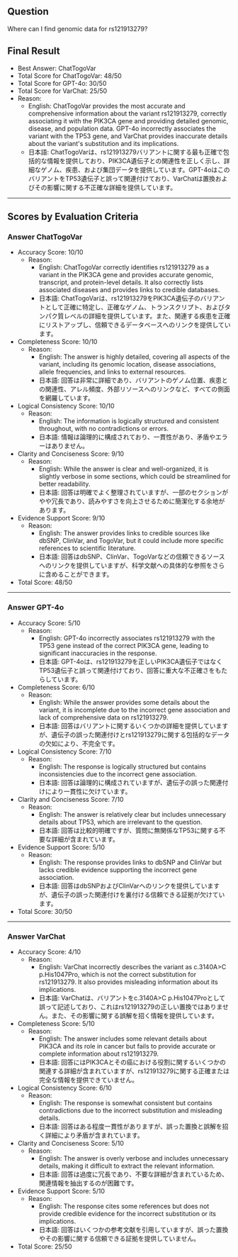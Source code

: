 ## Question

Where can I find genomic data for rs121913279?

## Final Result

- Best Answer: ChatTogoVar
- Total Score for ChatTogoVar: 48/50
- Total Score for GPT-4o: 30/50
- Total Score for VarChat: 25/50
- Reason:
  - English: ChatTogoVar provides the most accurate and comprehensive information about the variant rs121913279, correctly associating it with the PIK3CA gene and providing detailed genomic, disease, and population data. GPT-4o incorrectly associates the variant with the TP53 gene, and VarChat provides inaccurate details about the variant's substitution and its implications.
  - 日本語: ChatTogoVarは、rs121913279バリアントに関する最も正確で包括的な情報を提供しており、PIK3CA遺伝子との関連性を正しく示し、詳細なゲノム、疾患、および集団データを提供しています。GPT-4oはこのバリアントをTP53遺伝子と誤って関連付けており、VarChatは置換およびその影響に関する不正確な詳細を提供しています。

---

## Scores by Evaluation Criteria

### Answer ChatTogoVar
- Accuracy Score: 10/10
  - Reason: 
    - English: ChatTogoVar correctly identifies rs121913279 as a variant in the PIK3CA gene and provides accurate genomic, transcript, and protein-level details. It also correctly lists associated diseases and provides links to credible databases.
    - 日本語: ChatTogoVarは、rs121913279をPIK3CA遺伝子のバリアントとして正確に特定し、正確なゲノム、トランスクリプト、およびタンパク質レベルの詳細を提供しています。また、関連する疾患を正確にリストアップし、信頼できるデータベースへのリンクを提供しています。
- Completeness Score: 10/10
  - Reason: 
    - English: The answer is highly detailed, covering all aspects of the variant, including its genomic location, disease associations, allele frequencies, and links to external resources.
    - 日本語: 回答は非常に詳細であり、バリアントのゲノム位置、疾患との関連性、アレル頻度、外部リソースへのリンクなど、すべての側面を網羅しています。
- Logical Consistency Score: 10/10
  - Reason: 
    - English: The information is logically structured and consistent throughout, with no contradictions or errors.
    - 日本語: 情報は論理的に構成されており、一貫性があり、矛盾やエラーはありません。
- Clarity and Conciseness Score: 9/10
  - Reason: 
    - English: While the answer is clear and well-organized, it is slightly verbose in some sections, which could be streamlined for better readability.
    - 日本語: 回答は明確でよく整理されていますが、一部のセクションがやや冗長であり、読みやすさを向上させるために簡潔化する余地があります。
- Evidence Support Score: 9/10
  - Reason: 
    - English: The answer provides links to credible sources like dbSNP, ClinVar, and TogoVar, but it could include more specific references to scientific literature.
    - 日本語: 回答はdbSNP、ClinVar、TogoVarなどの信頼できるソースへのリンクを提供していますが、科学文献への具体的な参照をさらに含めることができます。
- Total Score: 48/50

---

### Answer GPT-4o
- Accuracy Score: 5/10
  - Reason: 
    - English: GPT-4o incorrectly associates rs121913279 with the TP53 gene instead of the correct PIK3CA gene, leading to significant inaccuracies in the response.
    - 日本語: GPT-4oは、rs121913279を正しいPIK3CA遺伝子ではなくTP53遺伝子と誤って関連付けており、回答に重大な不正確さをもたらしています。
- Completeness Score: 6/10
  - Reason: 
    - English: While the answer provides some details about the variant, it is incomplete due to the incorrect gene association and lack of comprehensive data on rs121913279.
    - 日本語: 回答はバリアントに関するいくつかの詳細を提供していますが、遺伝子の誤った関連付けとrs121913279に関する包括的なデータの欠如により、不完全です。
- Logical Consistency Score: 7/10
  - Reason: 
    - English: The response is logically structured but contains inconsistencies due to the incorrect gene association.
    - 日本語: 回答は論理的に構成されていますが、遺伝子の誤った関連付けにより一貫性に欠けています。
- Clarity and Conciseness Score: 7/10
  - Reason: 
    - English: The answer is relatively clear but includes unnecessary details about TP53, which are irrelevant to the question.
    - 日本語: 回答は比較的明確ですが、質問に無関係なTP53に関する不要な詳細が含まれています。
- Evidence Support Score: 5/10
  - Reason: 
    - English: The response provides links to dbSNP and ClinVar but lacks credible evidence supporting the incorrect gene association.
    - 日本語: 回答はdbSNPおよびClinVarへのリンクを提供していますが、遺伝子の誤った関連付けを裏付ける信頼できる証拠が欠けています。
- Total Score: 30/50

---

### Answer VarChat
- Accuracy Score: 4/10
  - Reason: 
    - English: VarChat incorrectly describes the variant as c.3140A>C p.His1047Pro, which is not the correct substitution for rs121913279. It also provides misleading information about its implications.
    - 日本語: VarChatは、バリアントをc.3140A>C p.His1047Proとして誤って記述しており、これはrs121913279の正しい置換ではありません。また、その影響に関する誤解を招く情報を提供しています。
- Completeness Score: 5/10
  - Reason: 
    - English: The answer includes some relevant details about PIK3CA and its role in cancer but fails to provide accurate or complete information about rs121913279.
    - 日本語: 回答にはPIK3CAとその癌における役割に関するいくつかの関連する詳細が含まれていますが、rs121913279に関する正確または完全な情報を提供できていません。
- Logical Consistency Score: 6/10
  - Reason: 
    - English: The response is somewhat consistent but contains contradictions due to the incorrect substitution and misleading details.
    - 日本語: 回答はある程度一貫性がありますが、誤った置換と誤解を招く詳細により矛盾が含まれています。
- Clarity and Conciseness Score: 5/10
  - Reason: 
    - English: The answer is overly verbose and includes unnecessary details, making it difficult to extract the relevant information.
    - 日本語: 回答は過度に冗長であり、不要な詳細が含まれているため、関連情報を抽出するのが困難です。
- Evidence Support Score: 5/10
  - Reason: 
    - English: The response cites some references but does not provide credible evidence for the incorrect substitution or its implications.
    - 日本語: 回答はいくつかの参考文献を引用していますが、誤った置換やその影響に関する信頼できる証拠を提供していません。
- Total Score: 25/50